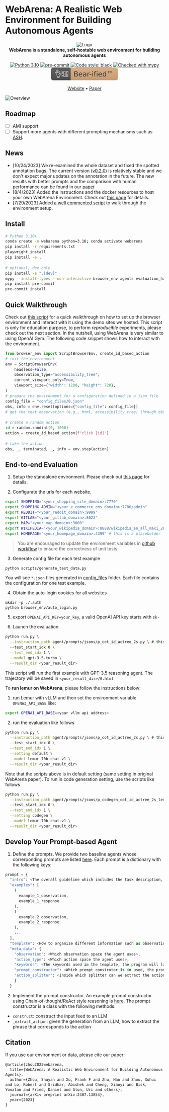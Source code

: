 # WebArena: A Realistic Web Environment for Building Autonomous Agents
<p align="center">
    <img src="media/logo.png" alt="Logo" width="80px">
    <br>
    <b>WebArena is a standalone, self-hostable web environment for building autonomous agents</b>
</p>


<p align="center">
<a href="https://www.python.org/downloads/release/python-3109/"><img src="https://img.shields.io/badge/python-3.10-blue.svg" alt="Python 3.10"></a>
<a href="https://pre-commit.com/"><img src="https://img.shields.io/badge/pre--commit-enabled-brightgreen?logo=pre-commit&logoColor=white" alt="pre-commit"></a>
<a href="https://github.com/psf/black"><img src="https://img.shields.io/badge/code%20style-black-000000.svg" alt="Code style: black"></a>
<a href="https://mypy-lang.org/"><img src="https://www.mypy-lang.org/static/mypy_badge.svg" alt="Checked with mypy"></a>
<a href="https://beartype.readthedocs.io"><img src="https://raw.githubusercontent.com/beartype/beartype-assets/main/badge/bear-ified.svg" alt="bear-ified"></a>
</p>

<p align="center">
<a href="https://webarena.dev/">Website</a> •
<a href="https://arxiv.org/abs/2307.13854">Paper</a>
</p>

![Overview](media/overview.png)

## Roadmap
- [ ] AMI support
- [ ] Support more agents with different prompting mechanisms such as [ASH](https://arxiv.org/pdf/2305.14257.pdf).

## News
* [10/24/2023] We re-examined the whole dataset and fixed the spotted annotation bugs. The current version ([v0.2.0](https://github.com/web-arena-x/webarena/releases/tag/v0.2.0)) is relatively stable and we don't expect major updates on the annotation in the future. The new results with better prompts and the comparison with human performance can be found in our [paper](https://arxiv.org/abs/2307.13854)
* [8/4/2023] Added the instructions and the docker resources to host your own WebArena Environment. Check out [this page](environment_docker/README.md) for details.
* [7/29/2023] Added [a well commented script](minimal_example.py) to walk through the environment setup.
## Install
```bash
# Python 3.10+
conda create -n webarena python=3.10; conda activate webarena
pip install -r requirements.txt
playwright install
pip install -e .

# optional, dev only
pip install -e ".[dev]"
mypy --install-types --non-interactive browser_env agents evaluation_harness
pip install pre-commit
pre-commit install
```
## Quick Walkthrough
Check out [this script](minimal_example.py) for a quick walkthrough on how to set up the browser environment and interact with it using the demo sites we hosted. This script is only for education purpose, to perform *reproducible* experiments, please check out the next section. In the nutshell, using WebArena is very similar to using OpenAI Gym. The following code snippet shows how to interact with the environment.
```python
from browser_env import ScriptBrowserEnv, create_id_based_action
# init the environment
env = ScriptBrowserEnv(
    headless=False,
    observation_type="accessibility_tree",
    current_viewport_only=True,
    viewport_size={"width": 1280, "height": 720},
)
# prepare the environment for a configuration defined in a json file
config_file = "config_files/0.json"
obs, info = env.reset(options={"config_file": config_file})
# get the text observation (e.g., html, accessibility tree) through obs["text"]

# create a random action
id = random.randint(0, 1000)
action = create_id_based_action(f"click [id]")

# take the action
obs, _, terminated, _, info = env.step(action)
```
## End-to-end Evaluation
1. Setup the standalone environment.
Please check out [this page](environment_docker/README.md) for details.

2. Configurate the urls for each website.
```bash
export SHOPPING="<your_shopping_site_domain>:7770"
export SHOPPING_ADMIN="<your_e_commerce_cms_domain>:7780/admin"
export REDDIT="<your_reddit_domain>:9999"
export GITLAB="<your_gitlab_domain>:8023"
export MAP="<your_map_domain>:3000"
export WIKIPEDIA="<your_wikipedia_domain>:8888/wikipedia_en_all_maxi_2022-05/A/User:The_other_Kiwix_guy/Landing"
export HOMEPAGE="<your_homepage_domain>:4399" # this is a placeholder
```

> You are encouraged to update the environment variables in [github workflow](.github/workflows/tests.yml#L7) to ensure the correctness of unit tests

3. Generate config file for each test example
```bash
python scripts/generate_test_data.py
```
You will see `*.json` files generated in [config_files](./config_files) folder. Each file contains the configuration for one test example.

4. Obtain the auto-login cookies for all websites
```
mkdir -p ./.auth
python browser_env/auto_login.py
```
5. export `OPENAI_API_KEY=your_key`, a valid OpenAI API key starts with `sk-`

6. Launch the evaluation
```bash
python run.py \
  --instruction_path agent/prompts/jsons/p_cot_id_actree_2s.py \ # this is the reasoning agent prompt we used in the paper
  --test_start_idx 0 \
  --test_end_idx 1 \
  --model gpt-3.5-turbo \
  --result_dir <your_result_dir>
```
This script will run the first example with GPT-3.5 reasoning agent. The trajectory will be saved in `<your_result_dir>/0.html`

To **run lemur on WebArena**, please follow the instructions below:
1. run Lemur with vLLM and then set the environment variable `OPENAI_API_BASE` like:
```bash
export OPENAI_API_BASE=<your vllm api address>
```
2. run the evaluation like follows
```bash
python run.py \
  --instruction_path agent/prompts/jsons/p_cot_id_actree_2s.py \ # this is the reasoning agent prompt we used in the paper
  --test_start_idx 0 \
  --test_end_idx 1 \
  --setting default \
  --model lemur-70b-chat-v1 \
  --result_dir <your_result_dir>
```

  Note that the scripts above is in default setting (same setting in original WebArena paper). To run in code generation setting, use the scripts like follows
```bash
python run.py \
  --instruction_path agent/prompts/jsons/p_codegen_cot_id_actree_2s_lemur.py \ # this is the reasoning agent prompt we used in the paper
  --test_start_idx 0 \
  --test_end_idx 1 \
  --setting codegen \
  --model lemur-70b-chat-v1 \
  --result_dir <your_result_dir>
```


## Develop Your Prompt-based Agent
1. Define the prompts. We provide two baseline agents whose correrponding prompts are listed [here](./agent/prompts/raw). Each prompt is a dictionary with the following keys:
```python
prompt = {
  "intro": <The overall guideline which includes the task description, available action, hint and others>,
  "examples": [
    (
      example_1_observation,
      example_1_response
    ),
    (
      example_2_observation,
      example_2_response
    ),
    ...
  ],
  "template": <How to organize different information such as observation, previous action, instruction, url>,
  "meta_data": {
    "observation": <Which observation space the agent uses>,
    "action_type": <Which action space the agent uses>,
    "keywords": <The keywords used in the template, the program will later enumerate all keywords in the template to see if all of them are correctly replaced with the content>,
    "prompt_constructor": <Which prompt construtor is in used, the prompt constructor will construct the input feed to an LLM and extract the action from the generation, more details below>,
    "action_splitter": <Inside which splitter can we extract the action, used by the prompt constructor>
    }
  }
```

2. Implement the prompt constructor. An example prompt constructor using Chain-of-thought/ReAct style reasoning is [here](./agent/prompts/prompt_constructor.py#L184). The prompt constructor is a class with the following methods:
* `construct`: construct the input feed to an LLM
* `_extract_action`: given the generation from an LLM, how to extract the phrase that corresponds to the action

## Citation
If you use our environment or data, please cite our paper:
```
@article{zhou2023webarena,
  title={WebArena: A Realistic Web Environment for Building Autonomous Agents},
  author={Zhou, Shuyan and Xu, Frank F and Zhu, Hao and Zhou, Xuhui and Lo, Robert and Sridhar, Abishek and Cheng, Xianyi and Bisk, Yonatan and Fried, Daniel and Alon, Uri and others},
  journal={arXiv preprint arXiv:2307.13854},
  year={2023}
}
```
